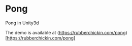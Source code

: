 # Pong
Pong in Unity3d


The demo is available at (https://rubberchickin.com/pong)[https://rubberchickin.com/pong]
